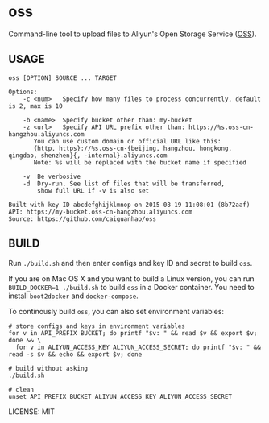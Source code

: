 oss
===

Command-line tool to upload files to Aliyun's Open Storage Service ([OSS](http://www.aliyun.com/product/oss)).

USAGE
-----

```
oss [OPTION] SOURCE ... TARGET

Options:
    -c <num>   Specify how many files to process concurrently, default is 2, max is 10

    -b <name>  Specify bucket other than: my-bucket
    -z <url>   Specify API URL prefix other than: https://%s.oss-cn-hangzhou.aliyuncs.com
       You can use custom domain or official URL like this:
       {http, https}://%s.oss-cn-{beijing, hangzhou, hongkong, qingdao, shenzhen}{, -internal}.aliyuncs.com
       Note: %s will be replaced with the bucket name if specified

    -v  Be verbosive
    -d  Dry-run. See list of files that will be transferred,
        show full URL if -v is also set

Built with key ID abcdefghijklmnop on 2015-08-19 11:08:01 (8b72aaf)
API: https://my-bucket.oss-cn-hangzhou.aliyuncs.com
Source: https://github.com/caiguanhao/oss
```

BUILD
-----

Run `./build.sh` and then enter configs and key ID and secret to build `oss`.

If you are on Mac OS X and you want to build a Linux version,
you can run `BUILD_DOCKER=1 ./build.sh` to build `oss` in a Docker container.
You need to install `boot2docker` and `docker-compose`.

To continously build `oss`, you can also set environment variables:
```
# store configs and keys in environment variables
for v in API_PREFIX BUCKET; do printf "$v: " && read $v && export $v; done && \
  for v in ALIYUN_ACCESS_KEY ALIYUN_ACCESS_SECRET; do printf "$v: " && read -s $v && echo && export $v; done

# build without asking
./build.sh

# clean
unset API_PREFIX BUCKET ALIYUN_ACCESS_KEY ALIYUN_ACCESS_SECRET
```

LICENSE: MIT
